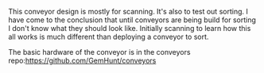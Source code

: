 This conveyor design is mostly for scanning. It's also to test out sorting. I have come to the conclusion that until conveyors are being build for sorting I don't know what they should look like. Initially scanning to learn how this all works is much different than deploying a conveyor to sort. 

The basic hardware of the conveyor is in the conveyors repo:https://github.com/GemHunt/conveyors


